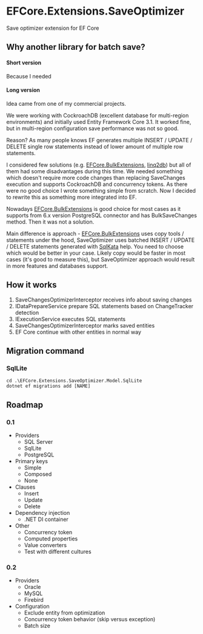 # EFCore.Extensions.SaveOptimizer
Save optimizer extension for EF Core

## Why another library for batch save?

#### Short version
Because I needed

#### Long version
Idea came from one of my commercial projects. 

We were working with CockroachDB (excellent database for multi-region environments) and initially used Entity Framework Core 3.1. It worked fine, but in multi-region configuration save performance was not so good. 

Reason? As many people knows EF generates multiple INSERT / UPDATE / DELETE single row statements instead of lower amount of multiple row statements. 

I considered few solutions (e.g. [EFCore.BulkExtensions](https://github.com/borisdj/EFCore.BulkExtensions), [linq2db](https://linq2db.github.io)) but all of them had some disadvantages during this time. We needed something which doesn't require more code changes than replacing SaveChanges execution and supports CockroachDB and concurrency tokens. As there were no good choice I wrote something simple from scratch. Now I decided to rewrite this as something more integrated into EF. 

Nowadays [EFCore.BulkExtensions](https://github.com/borisdj/EFCore.BulkExtensions) is good choice for most cases as it supports from 6.x version PostgreSQL connector and has BulkSaveChanges method. Then it was not a solution.

Main difference is approach - [EFCore.BulkExtensions](https://github.com/borisdj/EFCore.BulkExtensions) uses copy tools / statements under the hood, SaveOptimizer uses batched INSERT / UPDATE / DELETE statements generated with [SqlKata](sqlkata.com) help. You need to choose which would be better in your case. Likely copy would be faster in most cases (it's good to measure this), but SaveOptimizer approach would result in more features and databases support.

## How it works

1. SaveChangesOptimizerInterceptor receives info about saving changes
2. IDataPrepareService prepare SQL statements based on ChangeTracker detection
3. IExecutionService executes SQL statements
4. SaveChangesOptimizerInterceptor marks saved entities
5. EF Core continue with other entities in normal way

## Migration command

### SqlLite
```
cd .\EFCore.Extensions.SaveOptimizer.Model.SqlLite
dotnet ef migrations add [NAME] 
```

## Roadmap

### 0.1
- Providers
  - SQL Server
  - SqlLite
  - PostgreSQL
- Primary keys
  - Simple
  - Composed
  - None
- Clauses
  - Insert
  - Update
  - Delete
- Dependency injection
  - .NET DI container
- Other
  - Concurrency token
  - Computed properties
  - Value converters
  - Test with different cultures

### 0.2
- Providers
  - Oracle
  - MySQL
  - Firebird
- Configuration
  - Exclude entity from optimization
  - Concurrency token behavior (skip versus exception)
  - Batch size
